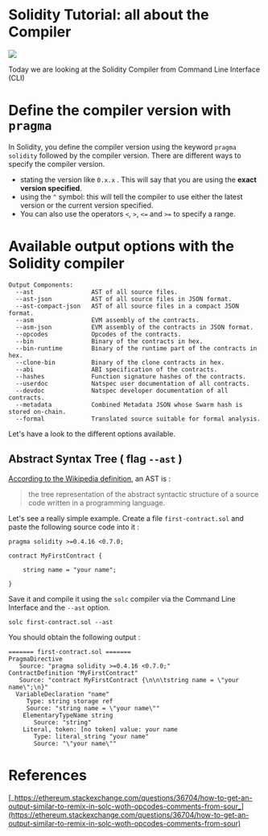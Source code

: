 
# Solidity Tutorial: all about the Compiler

![](https://cdn-images-1.medium.com/max/2600/1*ecaO8ZlRR2_ujfbh864mPA.jpeg)


Today we are looking at the Solidity Compiler from Command Line Interface (CLI)

# Define the compiler version with `pragma`

In Solidity, you define the compiler version using the keyword `pragma solidity` followed by the compiler version. There are different ways to specify the compiler version.

-   stating the version like `0.x.x` . This will say that you are using the **exact version specified**.
-   using the `^` symbol: this will tell the compiler to use either the latest version or the current version specified.
- You can also use the operators `<`, `>`, `<=` and `>=` to specify a range.

# Available output options with the Solidity compiler

```
Output Components:
  --ast                AST of all source files.  
  --ast-json           AST of all source files in JSON format.
  --ast-compact-json   AST of all source files in a compact JSON format.
  --asm                EVM assembly of the contracts.
  --asm-json           EVM assembly of the contracts in JSON format.
  --opcodes            Opcodes of the contracts.
  --bin                Binary of the contracts in hex.
  --bin-runtime        Binary of the runtime part of the contracts in hex.
  --clone-bin          Binary of the clone contracts in hex.
  --abi                ABI specification of the contracts.
  --hashes             Function signature hashes of the contracts.
  --userdoc            Natspec user documentation of all contracts.
  --devdoc             Natspec developer documentation of all contracts.
  --metadata           Combined Metadata JSON whose Swarm hash is stored on-chain.
  --formal             Translated source suitable for formal analysis.
```

Let's have a look to the different options available.

## Abstract Syntax Tree ( flag `--ast` )

[According to the Wikipedia definition]([https://en.wikipedia.org/wiki/Abstract_syntax_tree](https://en.wikipedia.org/wiki/Abstract_syntax_tree)), an AST is :

> the tree representation of the abstract syntactic structure of a source code written in a programming language.

Let's see a really simple example. Create a file `first-contract.sol` and paste the following source code into it :

```solidity
pragma solidity >=0.4.16 <0.7.0;

contract MyFirstContract {

	string name = "your name";
	
}
```

Save it and compile it using the `solc` compiler via the Command Line Interface and the `--ast` option.

```
solc first-contract.sol --ast
``` 

You should obtain the following output :

```solidity
======= first-contract.sol =======
PragmaDirective
   Source: "pragma solidity >=0.4.16 <0.7.0;"
ContractDefinition "MyFirstContract"
   Source: "contract MyFirstContract {\n\n\tstring name = \"your name\";\n}"
  VariableDeclaration "name"
     Type: string storage ref
     Source: "string name = \"your name\""
    ElementaryTypeName string
       Source: "string"
    Literal, token: [no token] value: your name
       Type: literal_string "your name"
       Source: "\"your name\""
```

# References
[_https://ethereum.stackexchange.com/questions/36704/how-to-get-an-output-similar-to-remix-in-solc-woth-opcodes-comments-from-sour_](https://ethereum.stackexchange.com/questions/36704/how-to-get-an-output-similar-to-remix-in-solc-woth-opcodes-comments-from-sour)
